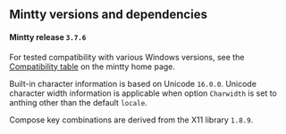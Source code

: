 ## Mintty versions and dependencies ##

#### Mintty release `3.7.6`

For tested compatibility with various Windows versions, see the 
[Compatibility table](http://mintty.github.io/#compatibility) on the 
mintty home page.

Built-in character information is based on Unicode `16.0.0`.
Unicode character width information is applicable when option 
`Charwidth` is set to anthing other than the default `locale`.

Compose key combinations are derived from the X11 library `1.8.9`.
